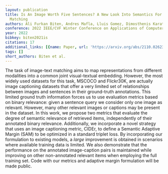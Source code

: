 ```yaml
---
layout: publication
title: Is An Image Worth Five Sentences? A New Look Into Semantics For Image-text
  Matching
authors: Ali Furkan Biten, Andres Mafla, Lluis Gomez, Dimosthenis Karatzas
conference: 2022 IEEE/CVF Winter Conference on Applications of Computer Vision (WACV)
year: 2022
bibkey: biten2021is
citations: 17
additional_links: [{name: Paper, url: 'https://arxiv.org/abs/2110.02623'}]
tags: []
short_authors: Biten et al.
---
```

The task of image-text matching aims to map representations from different
modalities into a common joint visual-textual embedding. However, the most
widely used datasets for this task, MSCOCO and Flickr30K, are actually image
captioning datasets that offer a very limited set of relationships between
images and sentences in their ground-truth annotations. This limited ground
truth information forces us to use evaluation metrics based on binary
relevance: given a sentence query we consider only one image as relevant.
However, many other relevant images or captions may be present in the dataset.
In this work, we propose two metrics that evaluate the degree of semantic
relevance of retrieved items, independently of their annotated binary
relevance. Additionally, we incorporate a novel strategy that uses an image
captioning metric, CIDEr, to define a Semantic Adaptive Margin (SAM) to be
optimized in a standard triplet loss. By incorporating our formulation to
existing models, a *large* improvement is obtained in scenarios where
available training data is limited. We also demonstrate that the performance on
the annotated image-caption pairs is maintained while improving on other
non-annotated relevant items when employing the full training set. Code with
our metrics and adaptive margin formulation will be made public.